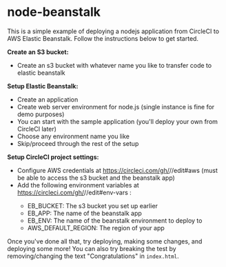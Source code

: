 # node-beanstalk

This is a simple example of deploying a nodejs application from CircleCI to AWS Elastic Beanstalk. Follow the instructions below to get started.

**Create an S3 bucket:**
- Create an s3 bucket with whatever name you like to transfer code to elastic beanstalk

**Setup Elastic Beanstalk:**
- Create an application
- Create web server environment for node.js (single instance is fine for demo purposes)
- You can start with the sample application (you'll deploy your own from CircleCI later)
- Choose any environment name you like
- Skip/proceed through the rest of the setup

**Setup CircleCI project settings:**
- Configure AWS credentials at https://circleci.com/gh/<org name>/<project name>/edit#aws (must be able to access the s3 bucket and the beanstalk app)
- Add the following environment variables at https://circleci.com/gh/<org name>/<project name>/edit#env-vars :
  - EB_BUCKET: The s3 bucket you set up earlier
  - EB_APP: The name of the beanstalk app
  - EB_ENV: The name of the beanstalk environment to deploy to
  - AWS_DEFAULT_REGION: The region of your app

Once you've done all that, try deploying, making some changes, and deploying some more! You can also try breaking the test by removing/changing the text "Congratulations" in `index.html`.
